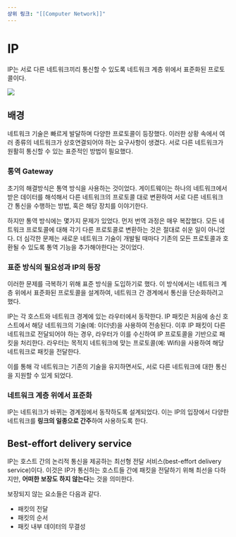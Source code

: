 ```yaml
---
상위 링크: "[[Computer Network]]"
---
```

# IP
IP는 서로 다른 네트워크끼리 통신할 수 있도록 네트워크 계층 위에서 표준화된 프로토콜이다.

![](https://i.imgur.com/JG5jFI4.png)

## 배경
네트워크 기술은 빠르게 발달하며 다양한 프로토콜이 등장했다. 이러한 상황 속에서 여러 종류의 네트워크가 상호연결되어야 하는 요구사항이 생겼다. 서로 다른 네트워크가 원활히 통신할 수 있는 표준적인 방법이 필요했다.

### 통역 Gateway
초기의 해결방식은 통역 방식을 사용하는 것이었다. 게이트웨이는 하나의 네트워크에서 받은 데이터를 해석해서 다른 네트워크의 프로토콜 대로 변환하여 서로 다른 네트워크 간 통신을 수행하는 방법, 혹은 해당 장치를 이야기한다.

하지만 통역 방식에는 몇가지 문제가 있었다. 먼저 번역 과정은 매우 복잡했다. 모든 네트워크 프로토콜에 대해 각기 다른 프로토콜로 변환하는 것은 절대로 쉬운 일이 아니었다. 더 심각한 문제는 새로운 네트워크 기술이 개발될 때마다 기존의 모든 프로토콜과 호환될 수 있도록 통역 기능을 추가해야한다는 것이었다.

### 표준 방식의 필요성과 IP의 등장
이러한 문제를 극복하기 위해 표준 방식을 도입하기로 했다. 이 방식에서는 네트워크 계층 위에서 표준화된 프로토콜을 설계하여, 네트워크 간 경계에서 통신을 단순화하려고 했다.

IP는 각 호스트와 네트워크 경계에 있는 라우터에서 동작한다. IP 패킷은 처음에 송신 호스트에서 해당 네트워크의 기술(예: 이더넷)을 사용하여 전송된다. 이후 IP 패킷이 다른 네트워크로 전달되어야 하는 경우, 라우터가 이를 수신하여 IP 프로토콜을 기반으로 패킷을 처리한다. 라우터는 목적지 네트워크에 맞는 프로토콜(예: Wifi)을 사용하여 해당 네트워크로 패킷을 전달한다.

이를 통해 각 네트워크는 기존의 기술을 유지하면서도, 서로 다른 네트워크에 대한 통신을 지원할 수 있게 되었다.

### 네트워크 계층 위에서 표준화
IP는 네트워크가 바뀌는 경계점에서 동작하도록 설계되었다. 이는 IP의 입장에서 다양한 네트워크를 **링크의 일종으로 간주**하여 사용하도록 한다.

## Best-effort delivery service
IP는 호스트 간의 논리적 통신을 제공하는 최선형 전달 서비스(best-effort delivery service)이다. 이것은 IP가 통신하는 호스트들 간에 패킷을 전달하기 위해 최선을 다하지만, **어떠한 보장도 하지 않는다**는 것을 의미한다. 

보장되지 않는 요소들은 다음과 같다.
* 패킷의 전달
* 패킷의 순서
* 패킷 내부 데이터의 무결성